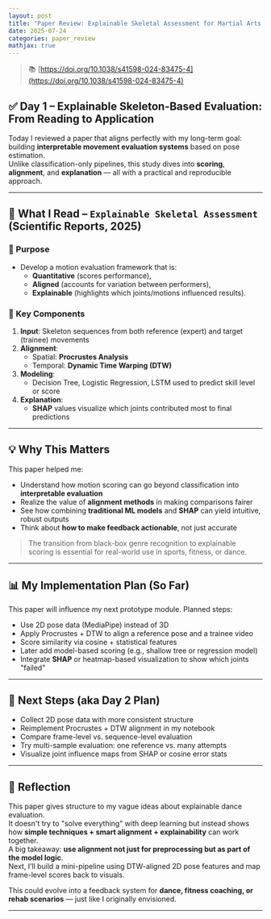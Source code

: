```yaml
---
layout: post  
title: "Paper Review: Explainable Skeletal Assessment for Martial Arts – DAY 1"  
date: 2025-07-24  
categories: paper_review  
mathjax: true  
---
```


> 📚 [https://doi.org/10.1038/s41598-024-83475-4](https://doi.org/10.1038/s41598-024-83475-4)

## ✅ Day 1 – Explainable Skeleton-Based Evaluation: From Reading to Application

Today I reviewed a paper that aligns perfectly with my long-term goal:  
building **interpretable movement evaluation systems** based on pose estimation.  
Unlike classification-only pipelines, this study dives into **scoring**, **alignment**, and **explanation** — all with a practical and reproducible approach.

---

## 🧠 What I Read – `Explainable Skeletal Assessment` (Scientific Reports, 2025)

### 🎯 Purpose

- Develop a motion evaluation framework that is:
  - **Quantitative** (scores performance),
  - **Aligned** (accounts for variation between performers),
  - **Explainable** (highlights which joints/motions influenced results).

### 📂 Key Components

1. **Input**: Skeleton sequences from both reference (expert) and target (trainee) movements  
2. **Alignment**:
   - Spatial: **Procrustes Analysis**  
   - Temporal: **Dynamic Time Warping (DTW)**
3. **Modeling**:
   - Decision Tree, Logistic Regression, LSTM used to predict skill level or score
4. **Explanation**:
   - **SHAP** values visualize which joints contributed most to final predictions

---

## 💡 Why This Matters

This paper helped me:

- Understand how motion scoring can go beyond classification into **interpretable evaluation**
- Realize the value of **alignment methods** in making comparisons fairer
- See how combining **traditional ML models** and **SHAP** can yield intuitive, robust outputs
- Think about **how to make feedback actionable**, not just accurate

> The transition from black-box genre recognition to explainable scoring is essential for real-world use in sports, fitness, or dance.

---

## 📊 My Implementation Plan (So Far)

This paper will influence my next prototype module. Planned steps:

- Use 2D pose data (MediaPipe) instead of 3D  
- Apply Procrustes + DTW to align a reference pose and a trainee video  
- Score similarity via cosine + statistical features  
- Later add model-based scoring (e.g., shallow tree or regression model)  
- Integrate **SHAP** or heatmap-based visualization to show which joints "failed"

---

## 🔭 Next Steps (aka Day 2 Plan)

- Collect 2D pose data with more consistent structure  
- Reimplement Procrustes + DTW alignment in my notebook  
- Compare frame-level vs. sequence-level evaluation  
- Try multi-sample evaluation: one reference vs. many attempts  
- Visualize joint influence maps from SHAP or cosine error stats

---

## 📝 Reflection

This paper gives structure to my vague ideas about explainable dance evaluation.  
It doesn't try to "solve everything" with deep learning but instead shows how **simple techniques + smart alignment + explainability** can work together.  
A big takeaway: **use alignment not just for preprocessing but as part of the model logic**.  
Next, I’ll build a mini-pipeline using DTW-aligned 2D pose features and map frame-level scores back to visuals.

This could evolve into a feedback system for **dance, fitness coaching, or rehab scenarios** — just like I originally envisioned.

---
